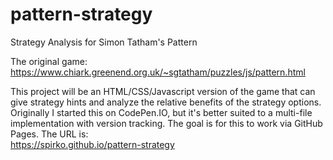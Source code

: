 # pattern-strategy
Strategy Analysis for Simon Tatham's Pattern

The original game: https://www.chiark.greenend.org.uk/~sgtatham/puzzles/js/pattern.html

This project will be an HTML/CSS/Javascript version of the game that can give strategy hints and analyze the relative benefits of the strategy options.  Originally I started this on CodePen.IO, but it's better suited to a multi-file implementation with version tracking.  The goal is for this to work via GitHub Pages.  The URL is:  
https://spirko.github.io/pattern-strategy
